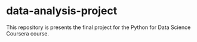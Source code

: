 # data-analysis-project
This repository is presents the final project for the Python for Data Science Coursera course. 
